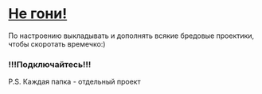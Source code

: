 # <a href="https://vk.com/public196572401">Не гони!</a>

По настроению выкладывать и дополнять всякие бредовые проектики, чтобы скоротать времечко:)

<h3>!!!Подключайтесь!!!</h3>

P.S. Каждая папка - отдельный проект
